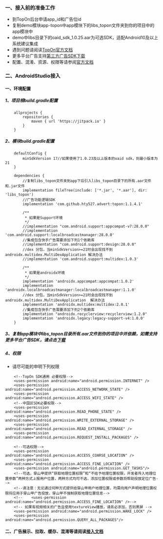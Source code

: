 ### 一、接入前的准备工作
* 到TopOn后台申请app_id和广告位id<br>
* 复制demo模块app-topon中app模块下的libs_topon文件夹到你的项目中的app模块中<br>
* demo中libs目录下的oaid_sdk_1.0.25.aar为可选SDK，适配Android10及以上系统建议集成<br>
* 遇到问题请阅读[TopOn官方文档][1]<br>
* 更多平台广告支持[第三方广告SDK下载][2]<br>
* 配置、混淆、资源、权限等请参阅[官方文档][3]<br>

[1]:https://docs.toponad.com/#/zh-cn/android/GetStarted/TopOn_Get_Started "TopOn官方文档"
[2]:https://docs.toponad.com/#/zh-cn/android/download/package?_t=HcOmafjKlbJSNUyNLQu069135i0758v3 "第三方广告SDK下载"
[3]:https://docs.toponad.com/#/zh-cn/android/android_doc/android_sdk_config_cn_access "官方文档"

### 二、AndroidStudio接入

#### 一、环境配置
##### 1、项目根build.gradle配置
```
    allprojects {
        repositories {
            maven { url 'https://jitpack.io' }
        }
    }
```
##### 2、模块build.gradle配置
```
    defaultConfig {
        minSdkVersion 17//如果使用了1.0.23及以上版本的oaid sdk，则最小版本为21
    }

    dependencies {
        //复制libs_topon文件夹到app下后引入libs_topon目录下的所有.aar文件和.jar文件
        implementation fileTree(include: ['*.jar', '*.aar'], dir: 'libs_topon')
        //广告功能逻辑SDK
        implementation 'com.github.hty527.advert:topon:1.1.4.1'
    
        /**
         * 如果是Support环境
         */
        //implementation "com.android.support:appcompat-v7:28.0.0"
        //implementation 'com.android.support:localbroadcastmanager:28.0.0'
        //集成包含快手广告需要添加下列1个依赖库
        //implementation "com.android.support:design:28.0.0"
        //dex 分包，当minSdkVersion>=21时会出现找不到androidx.multidex.MultiDexApplication 解决办法
        //implementation 'com.android.support:multidex:1.0.3'
    
        /**
         * 如果是androidx环境
         */
        implementation 'androidx.appcompat:appcompat:1.0.2'
        implementation 'androidx.localbroadcastmanager:localbroadcastmanager:1.1.0'
        //dex 分包，当minSdkVersion>=21时会出现找不到androidx.multidex.MultiDexApplication  解决办法
        implementation 'androidx.multidex:multidex:2.0.1'
        //集成包含快手广告需要添加下列2个依赖库
        implementation "androidx.recyclerview:recyclerview:1.2.0"
        implementation 'androidx.legacy:legacy-support-v4:1.0.0'
    }
```
##### 3、复制app模块中libs_topon目录所有.aar文件到你的项目中并依赖，如需支持更多平台广告SDK，请点击[下载][4]
##### 4、权限
* 请尽可能的申明下列权限
```
    <!--TopOn SDK通用 必要权限-->
    <uses-permission android:name="android.permission.INTERNET" />
    <uses-permission android:name="android.permission.ACCESS_NETWORK_STATE" />
    <uses-permission android:name="android.permission.ACCESS_WIFI_STATE" />
    <!--中国区SDK必要权限-->
    <uses-permission android:name="android.permission.READ_PHONE_STATE" />
    <uses-permission android:name="android.permission.WRITE_EXTERNAL_STORAGE" />
    <uses-permission android:name="android.permission.READ_EXTERNAL_STORAGE" />
    <uses-permission android:name="android.permission.REQUEST_INSTALL_PACKAGES" />

    <!--可选权限-->
    <uses-permission android:name="android.permission.ACCESS_COARSE_LOCATION" />
    <uses-permission android:name="android.permission.ACCESS_FINE_LOCATION" />
    <uses-permission android:name="android.permission.GET_TASKS"/>
    <!--可选，穿山甲提供“获取地理位置权限”和“不给予地理位置权限，开发者传入地理位置参数”两种方式上报用户位置，两种方式均可不选，添加位置权限或参数将帮助投放定位广告-->
    <!--请注意：无论通过何种方式提供给穿山甲用户地理位置，均需向用户声明地理位置权限将应用于穿山甲广告投放，穿山甲不强制获取地理位置信息-->
    <!--    <uses-permission android:name="android.permission.ACCESS_FINE_LOCATION" />-->
    <!-- 如果有视频相关的广告且使用textureView播放，请务必添加，否则黑屏 -->
    <uses-permission android:name="android.permission.WAKE_LOCK" />
    <uses-permission android:name="android.permission.QUERY_ALL_PACKAGES"/>
```
#### 二、广告展示、拉取、缓存、混淆等请阅读[接入文档][5]
[4]:https://docs.toponad.com/#/zh-cn/android/download/package?_t=HcOmafjKlbJSNUyNLQu069135i0758v3 "下载"
[5]:https://github.com/hty527/advert/wiki/TopOn平台接入文档 "接入文档"
